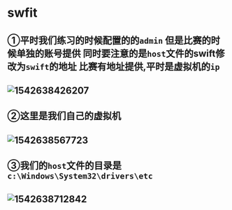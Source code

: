 # swfit

## ①平时我们练习的时候配置的的`admin` 但是比赛的时候单独的账号提供 同时要注意的是`host`文件的swift修改为`swift`的地址 比赛有地址提供,平时是虚拟机的`ip`

## ![1542638426207](https://github.com/iceMilkAndSugar/ccWeb/tree/de308d3f929beece68c0ee7193c198fe00dab443/环境搭建/assets/1542638426207.png)

## ②这里是我们自己的虚拟机

## ![1542638567723](https://github.com/iceMilkAndSugar/ccWeb/tree/de308d3f929beece68c0ee7193c198fe00dab443/环境搭建/assets/1542638567723.png)

## ③我们的`host`文件的目录是`c:\Windows\System32\drivers\etc`

## ![1542638712842](https://github.com/iceMilkAndSugar/ccWeb/tree/de308d3f929beece68c0ee7193c198fe00dab443/环境搭建/assets/1542638712842.png)


